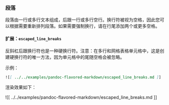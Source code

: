 ### 段落

段落由一行或多行文本组成，后跟一行或多行空行。换行符被视为空格，因此您可以根据需要重新排列段落。如果需要强制换行，请在行尾添加两个或更多空格。

#### 扩展：`escaped_line_breaks`

反斜杠后跟换行符也是一种硬换行符。注意：在多行和网格表格单元格中，这是创建硬换行符的唯一方法，因为单元格中的尾随空格会被忽略。

示例：

```markdown
![[ ../../examples/pandoc-flavored-markdown/escaped_line_breaks.md ]]
```

渲染效果如下：

![[ ../../examples/pandoc-flavored-markdown/escaped_line_breaks.md ]]